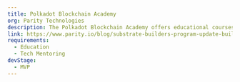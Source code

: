 ```yaml
---
title: Polkadot Blockchain Academy
org: Parity Technologies
description: The Polkadot Blockchain Academy offers educational courses and materials for individuals interested in learning about the Polkadot ecosystem, blockchain technology, and programming in the Rust language. It aims to empower participants with knowledge and skills in these interconnected fields.
link: https://www.parity.io/blog/substrate-builders-program-update-builders-for-builders
requirements:
  - Education
  - Tech Mentoring
devStage:
  - MVP
---
```

